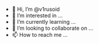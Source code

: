 - 👋 Hi, I’m @v1rusoid
- 👀 I’m interested in ...
- 🌱 I’m currently learning ...
- 💞️ I’m looking to collaborate on ...
- 📫 How to reach me ...

<!---
v1rusoid/v1rusoid is a ✨ special ✨ repository because its `README.md` (this file) appears on your GitHub profile.
You can click the Preview link to take a look at your changes.
--->
